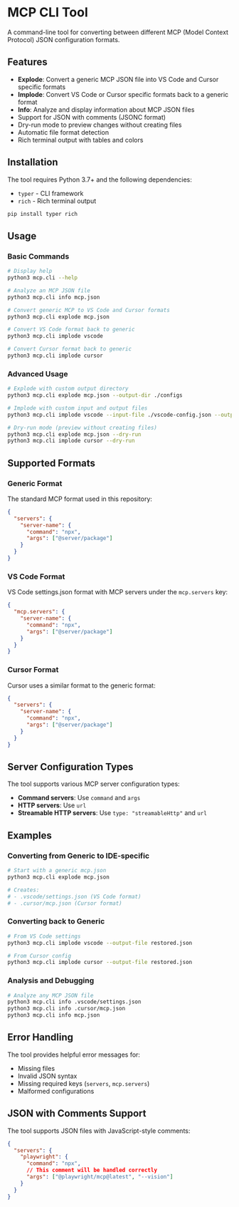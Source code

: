 # MCP CLI Tool

A command-line tool for converting between different MCP (Model Context Protocol) JSON configuration formats.

## Features

- **Explode**: Convert a generic MCP JSON file into VS Code and Cursor specific formats
- **Implode**: Convert VS Code or Cursor specific formats back to a generic format
- **Info**: Analyze and display information about MCP JSON files
- Support for JSON with comments (JSONC format)
- Dry-run mode to preview changes without creating files
- Automatic file format detection
- Rich terminal output with tables and colors

## Installation

The tool requires Python 3.7+ and the following dependencies:
- `typer` - CLI framework
- `rich` - Rich terminal output

```bash
pip install typer rich
```

## Usage

### Basic Commands

```bash
# Display help
python3 mcp.cli --help

# Analyze an MCP JSON file
python3 mcp.cli info mcp.json

# Convert generic MCP to VS Code and Cursor formats
python3 mcp.cli explode mcp.json

# Convert VS Code format back to generic
python3 mcp.cli implode vscode

# Convert Cursor format back to generic
python3 mcp.cli implode cursor
```

### Advanced Usage

```bash
# Explode with custom output directory
python3 mcp.cli explode mcp.json --output-dir ./configs

# Implode with custom input and output files
python3 mcp.cli implode vscode --input-file ./vscode-config.json --output-file generic.json

# Dry-run mode (preview without creating files)
python3 mcp.cli explode mcp.json --dry-run
python3 mcp.cli implode cursor --dry-run
```

## Supported Formats

### Generic Format
The standard MCP format used in this repository:
```json
{
  "servers": {
    "server-name": {
      "command": "npx",
      "args": ["@server/package"]
    }
  }
}
```

### VS Code Format
VS Code settings.json format with MCP servers under the `mcp.servers` key:
```json
{
  "mcp.servers": {
    "server-name": {
      "command": "npx", 
      "args": ["@server/package"]
    }
  }
}
```

### Cursor Format
Cursor uses a similar format to the generic format:
```json
{
  "servers": {
    "server-name": {
      "command": "npx",
      "args": ["@server/package"]
    }
  }
}
```

## Server Configuration Types

The tool supports various MCP server configuration types:

- **Command servers**: Use `command` and `args`
- **HTTP servers**: Use `url`
- **Streamable HTTP servers**: Use `type: "streamableHttp"` and `url`

## Examples

### Converting from Generic to IDE-specific

```bash
# Start with a generic mcp.json
python3 mcp.cli explode mcp.json

# Creates:
# - .vscode/settings.json (VS Code format)
# - .cursor/mcp.json (Cursor format)
```

### Converting back to Generic

```bash
# From VS Code settings
python3 mcp.cli implode vscode --output-file restored.json

# From Cursor config
python3 mcp.cli implode cursor --output-file restored.json
```

### Analysis and Debugging

```bash
# Analyze any MCP JSON file
python3 mcp.cli info .vscode/settings.json
python3 mcp.cli info .cursor/mcp.json
python3 mcp.cli info mcp.json
```

## Error Handling

The tool provides helpful error messages for:
- Missing files
- Invalid JSON syntax
- Missing required keys (`servers`, `mcp.servers`)
- Malformed configurations

## JSON with Comments Support

The tool supports JSON files with JavaScript-style comments:
```json
{
  "servers": {
    "playwright": {
      "command": "npx",
      // This comment will be handled correctly
      "args": ["@playwright/mcp@latest", "--vision"]
    }
  }
}
```